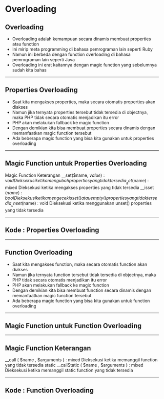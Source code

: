 # Overloading

## Overloading

- Overloading adalah kemampuan secara dinamis membuat properties atau function
- Ini mirip meta programming di bahasa pemrograman lain seperti Ruby
- Namun ini berbeda dengan function overloading di bahasa pemrograman lain seperti Java
- Overloading ini erat kaitannya dengan magic function yang sebelumnya sudah kita bahas

---

## Properties Overloading

- Saat kita mengakses properties, maka secara otomatis properties akan diakses
- Namun jika ternyata properties tersebut tidak tersedia di objectnya, maka PHP tidak secara otomatis menjadikan itu error
- PHP akan melakukan fallback ke magic function
- Dengan demikian kita bisa membuat properties secara dinamis dengan memanfaatkan magic function tersebut
- Ada beberapa magic function yang bisa kita gunakan untuk properties overloading

---

## Magic Function untuk Properties Overloading

Magic Function Keterangan
__set($name, $value) : void Dieksekusi ketika mengubah properties yang tidak
tersedia
__get($name) : mixed Dieksekusi ketika mengakses properties yang tidak
tersedia
__isset ($name ) : bool Dieksekusi ketika mengecek isset() atau empty()
properties yang tidak tersedia
__unset($name) : void Dieksekusi ketika menggunakan unset() properties yang
tidak tersedia

---

## Kode : Properties Overloading


---

## Function Overloading

- Saat kita mengakses function, maka secara otomatis function akan diakses
- Namun jika ternyata function tersebut tidak tersedia di objectnya, maka PHP tidak secara otomatis menjadikan itu error
- PHP akan melakukan fallback ke magic function
- Dengan demikian kita bisa membuat function secara dinamis dengan memanfaatkan magic function tersebut
- Ada beberapa magic function yang bisa kita gunakan untuk function overloading

---

## Magic Function untuk Function Overloading


---

## Magic Function Keterangan

__call ( $name , $arguments ) : mixed Dieksekusi ketika memanggil function yang tidak tersedia
static __callStatic ( $name , $arguments ) :
mixed
Dieksekusi ketika memanggil static function yang tidak tersedia

---

## Kode : Function Overloading